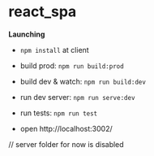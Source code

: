 # react_spa

**Launching** 
  - `npm install` at client 
  - build prod: `npm run build:prod`
  - build dev & watch: `npm run build:dev` 
  - run dev server: `npm run serve:dev`
  - run tests: `npm run test` 

  - open http://localhost:3002/

// server folder for now is disabled
  
